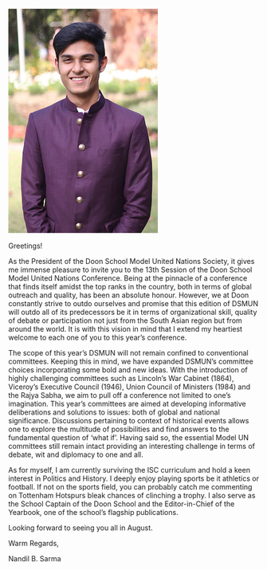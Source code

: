 ![President's mugshot](/img/executive-board/nandil.jpg)

Greetings!

As the President of the Doon School Model United Nations Society, it gives me immense pleasure to invite you to the 13th Session of the Doon School Model United Nations Conference. Being at the pinnacle of a conference that finds itself amidst the top ranks in the country, both in terms of global outreach and quality, has been an absolute honour. However, we at Doon constantly strive to outdo ourselves and promise that this edition of DSMUN will outdo all of its predecessors be it in terms of organizational skill, quality of debate or participation not just from the South Asian region but from around the world. It is with this vision in mind that I extend my heartiest welcome to each one of you to this year’s conference.

The scope of this year’s DSMUN will not remain confined to conventional committees. Keeping this in mind, we have expanded DSMUN’s committee choices incorporating some bold and new ideas. With the introduction of highly challenging committees such as Lincoln’s War Cabinet (1864), Viceroy’s Executive Council (1946), Union Council of Ministers (1984) and the Rajya Sabha, we aim to pull off a conference not limited to one’s imagination. This year’s committees are aimed at developing informative deliberations and solutions to issues: both of global and national significance. Discussions pertaining to context of historical events allows one to explore the multitude of possibilities and find answers to the fundamental question of ‘what if’. Having said so, the essential Model UN committees still remain intact providing an interesting challenge in terms of debate, wit and diplomacy to one and all.

As for myself,  I am currently surviving the ISC curriculum and hold a keen interest in Politics and History. I deeply enjoy playing sports be it athletics or football. If not on the sports field, you can probably catch me commenting on Tottenham Hotspurs bleak chances of clinching a trophy. I also serve as the School Captain of the Doon School and the Editor-in-Chief of the Yearbook, one of the school’s flagship publications.

Looking forward to seeing you all in August.

Warm Regards,

Nandil B. Sarma
